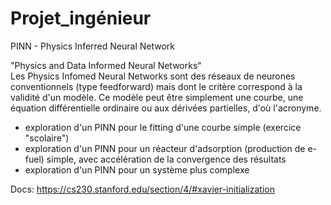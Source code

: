 # Projet_ingénieur
PINN - Physics Inferred Neural Network 

"Physics and Data Informed Neural Networks"  
Les Physics Infomed Neural Networks sont des réseaux de neurones conventionnels (type feedforward) mais dont le critère correspond à la validité d'un modèle. 
Ce modèle peut être simplement une courbe, une équation différentielle ordinaire ou aux dérivées partielles, d'où l'acronyme.

- exploration d'un PINN pour le fitting d'une courbe simple (exercice "scolaire")
- exploration d'un PINN pour un réacteur d'adsorption (production de e-fuel) simple, avec
accélération de la convergence des résultats
- exploration d'un PINN pour un système plus complexe

Docs:
https://cs230.stanford.edu/section/4/#xavier-initialization
